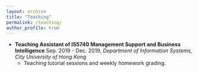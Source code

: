```yaml
---
layout: archive
title: "Teaching"
permalink: /teaching/
author_profile: true
---
```


* **Teaching Assistant of IS5740 Management Support and Business Intelligence**
Sep. 2019 - Dec. 2019, *Department of Information Systems, City University of Hong Kong*
    * Teaching tutorial sessions and weekly homework grading.
